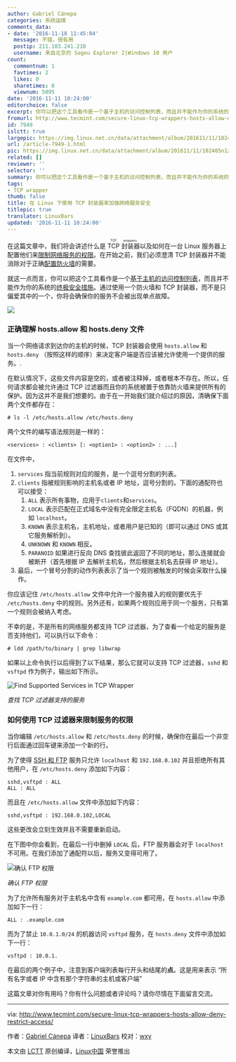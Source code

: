 ```yaml
---
author: Gabriel Cánepa
categories: 系统运维
comments_data:
- date: '2016-11-18 11:45:04'
  message: 不错，很有用
  postip: 211.103.241.210
  username: 来自北京的 Sogou Explorer 2|Windows 10 用户
count:
  commentnum: 1
  favtimes: 2
  likes: 0
  sharetimes: 0
  viewnum: 5895
date: '2016-11-11 10:24:00'
editorchoice: false
excerpt: 你可以把这个工具看作是一个基于主机的访问控制列表，而且并不能作为你的系统的终极安全措施。通过使用一个防火墙和 TCP 封装器，而不是只偏爱其中的一个，你将会确保你的服务不会被出现单点故障。
fromurl: http://www.tecmint.com/secure-linux-tcp-wrappers-hosts-allow-deny-restrict-access/
id: 7949
islctt: true
largepic: https://img.linux.net.cn/data/attachment/album/201611/11/102405n1zpux1ezn00q91u.jpg
url: /article-7949-1.html
pic: https://img.linux.net.cn/data/attachment/album/201611/11/102405n1zpux1ezn00q91u.jpg.thumb.jpg
related: []
reviewer: ''
selector: ''
summary: 你可以把这个工具看作是一个基于主机的访问控制列表，而且并不能作为你的系统的终极安全措施。通过使用一个防火墙和 TCP 封装器，而不是只偏爱其中的一个，你将会确保你的服务不会被出现单点故障。
tags:
- TCP wrapper
thumb: false
title: 在 Linux 下使用 TCP 封装器来加强网络服务安全
titlepic: true
translator: LinuxBars
updated: '2016-11-11 10:24:00'
---
```


在这篇文章中，我们将会讲述什么是 <ruby> TCP 封装器 <rp>  （ </rp> <rt>  TCP wrappers </rt> <rp>  ） </rp></ruby>以及如何在一台 Linux 服务器上配置他们来[限制网络服务的权限](/article-7719-1.html)。在开始之前，我们必须澄清 TCP 封装器并不能消除对于正确[配置防火墙](/article-4425-1.html)的需要。


就这一点而言，你可以把这个工具看作是一个[基于主机的访问控制列表](/article-3966-1.html)，而且并不能作为你的系统的[终极安全措施](http://www.tecmint.com/linux-server-hardening-security-tips/)。通过使用一个防火墙和 TCP 封装器，而不是只偏爱其中的一个，你将会确保你的服务不会被出现单点故障。


![](https://img.linux.net.cn/data/attachment/album/201611/11/102405n1zpux1ezn00q91u.jpg)


### 正确理解 hosts.allow 和 hosts.deny 文件


当一个网络请求到达你的主机的时候，TCP 封装器会使用 `hosts.allow` 和 `hosts.deny` （按照这样的顺序）来决定客户端是否应该被允许使用一个提供的服务。.


在默认情况下，这些文件内容是空的，或者被注释掉，或者根本不存在。所以，任何请求都会被允许通过 TCP 过滤器而且你的系统被置于依靠防火墙来提供所有的保护。因为这并不是我们想要的。由于在一开始我们就介绍过的原因，清确保下面两个文件都存在：



```
# ls -l /etc/hosts.allow /etc/hosts.deny

```

两个文件的编写语法规则是一样的：



```
<services> : <clients> [: <option1> : <option2> : ...]
```

在文件中，


1. `services` 指当前规则对应的服务，是一个逗号分割的列表。
2. `clients` 指被规则影响的主机名或者 IP 地址，逗号分割的。下面的通配符也可以接受：
	1. `ALL` 表示所有事物，应用于`clients`和`services`。
	2. `LOCAL` 表示匹配在正式域名中没有完全限定主机名（FQDN）的机器，例如 `localhost`。
	3. `KNOWN` 表示主机名，主机地址，或者用户是已知的（即可以通过 DNS 或其它服务解析到）。
	4. `UNKNOWN` 和 `KNOWN` 相反。
	5. `PARANOID` 如果进行反向 DNS 查找彼此返回了不同的地址，那么连接就会被断开（首先根据 IP 去解析主机名，然后根据主机名去获得 IP 地址）。
3. 最后，一个冒号分割的动作列表表示了当一个规则被触发的时候会采取什么操作。


你应该记住 `/etc/hosts.allow` 文件中允许一个服务接入的规则要优先于 `/etc/hosts.deny` 中的规则。另外还有，如果两个规则应用于同一个服务，只有第一个规则会被纳入考虑。


不幸的是，不是所有的网络服务都支持 TCP 过滤器，为了查看一个给定的服务是否支持他们，可以执行以下命令：



```
# ldd /path/to/binary | grep libwrap
```

如果以上命令执行以后得到了以下结果，那么它就可以支持 TCP 过滤器，`sshd` 和 `vsftpd` 作为例子，输出如下所示。


![Find Supported Services in TCP Wrapper](https://img.linux.net.cn/data/attachment/album/201611/11/102419o0r0kzmn82oh8zil.png)


*查找 TCP 过滤器支持的服务*


### 如何使用 TCP 过滤器来限制服务的权限


当你编辑 `/etc/hosts.allow` 和 `/etc/hosts.deny` 的时候，确保你在最后一个非空行后面通过回车键来添加一个新的行。


为了使得 [SSH 和 FTP](http://www.tecmint.com/block-ssh-and-ftp-access-to-specific-ip-and-network-range/) 服务只允许 `localhost` 和 `192.168.0.102` 并且拒绝所有其他用户，在 `/etc/hosts.deny` 添加如下内容：



```
sshd,vsftpd : ALL
ALL : ALL
```

而且在 `/etc/hosts.allow` 文件中添加如下内容：



```
sshd,vsftpd : 192.168.0.102,LOCAL

```

这些更改会立刻生效并且不需要重新启动。


在下图中你会看到，在最后一行中删掉 `LOCAL` 后，FTP 服务器会对于 `localhost` 不可用。在我们添加了通配符以后，服务又变得可用了。


![确认 FTP 权限 ](https://img.linux.net.cn/data/attachment/album/201611/11/102419y5ap6tae6wpptn8p.png)


*确认 FTP 权限*


为了允许所有服务对于主机名中含有 `example.com` 都可用，在 `hosts.allow` 中添加如下一行：



```
ALL : .example.com

```

而为了禁止 `10.0.1.0/24` 的机器访问 `vsftpd` 服务，在 `hosts.deny` 文件中添加如下一行：



```
vsftpd : 10.0.1.

```

在最后的两个例子中，注意到客户端列表每行开头和结尾的**点**。这是用来表示 “所有名字或者 IP 中含有那个字符串的主机或客户端”


这篇文章对你有用吗？你有什么问题或者评论吗？请你尽情在下面留言交流。




---


via: <http://www.tecmint.com/secure-linux-tcp-wrappers-hosts-allow-deny-restrict-access/>


作者：[Gabriel Cánepa](http://www.tecmint.com/author/gacanepa/) 译者：[LinuxBars](https://linuxbar.org/) 校对：[wxy](https://github.com/wxy)


本文由 [LCTT](https://github.com/LCTT/TranslateProject) 原创编译，[Linux中国](https://linux.cn/) 荣誉推出